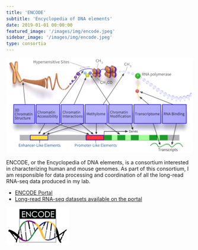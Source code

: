 ```yaml
---
title: 'ENCODE'
subtitle: 'Encyclopedia of DNA elements'
date: 2019-01-01 00:00:00
featured_image: '/images/img/encode.jpeg'
sidebar_image: '/images/img/encode.jpeg'
type: consortia
---
```

<!-- ![](/images/img/encode_teaching.png) -->
<center><img src="/images/img/encode_teaching.png" width="600"/></center>


ENCODE, or the Encyclopedia of DNA elements, is a consortium interested in characterizing human and mouse genomes. As part of this consortium, I am responsible for data processing and coordination of all the long-read RNA-seq data produced in my lab.

* [ENCODE Portal](https://www.encodeproject.org/)
* [Long-read RNA-seq datasets available on the portal](https://www.encodeproject.org/search/?type=Experiment&control_type%21=%2A&assay_title=long+read+RNA-seq)

![](/images/img/encode_logo.png)
